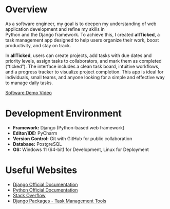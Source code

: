 # Overview

As a software engineer, my goal is to deepen my understanding of web application development and refine my skills in  
Python and the Django framework. To achieve this, I created **allTicked**, a task management app designed to help users organize their work, boost productivity, and stay on track.

In **allTicked**, users can create projects, add tasks with due dates and priority levels, assign tasks to collaborators, and mark them as completed (“ticked”). The interface includes a clean task board, intuitive workflows, and a progress tracker to visualize project completion. This app is ideal for individuals, small teams, and anyone looking for a simple and effective way to manage daily tasks.

[Software Demo Video](http://youtube.link.goes.here)

# Development Environment

* **Framework:** Django (Python-based web framework)
* **Editor/IDE:** PyCharm
* **Version Control:** Git with GitHub for public collaboration
* **Database:** PostgreSQL
* **OS:** Windows 11 (64-bit) for Development, Linux for Deployment

# Useful Websites

* [Django Official Documentation](https://docs.djangoproject.com/)
* [Python Official Documentation](https://docs.python.org/3/)
* [Stack Overflow](https://stackoverflow.com/)
* [Django Packages - Task Management Tools](https://djangopackages.org/grids/g/task-management/)
